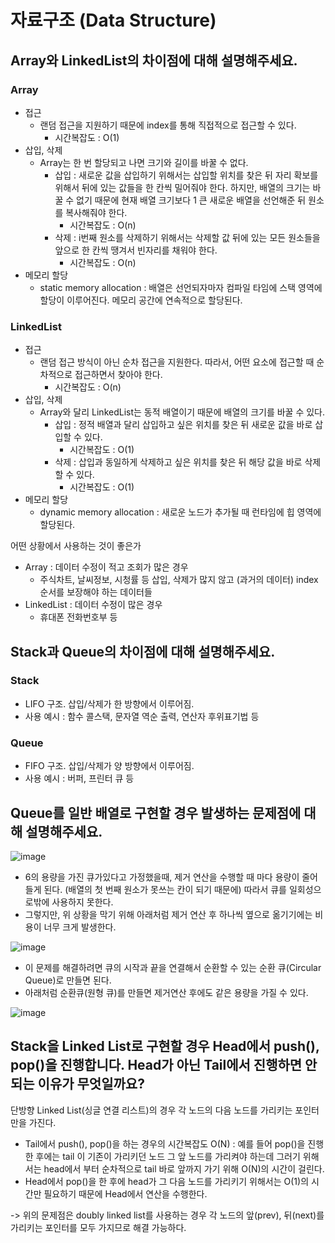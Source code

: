 # 자료구조 (Data Structure)

## Array와 LinkedList의 차이점에 대해 설명해주세요.

### Array

- 접근
    - 랜덤 접근을 지원하기 때문에 index를 통해 직접적으로 접근할 수 있다.
        - 시간복잡도 : O(1)
- 삽입, 삭제
    - Array는 한 번 할당되고 나면 크기와 길이를 바꿀 수 없다.
        - 삽입 : 새로운 값을 삽입하기 위해서는 삽입할 위치를 찾은 뒤 자리 확보를 위해서 뒤에 있는 값들을 한 칸씩 밀어줘야 한다. 하지만, 배열의 크기는 바꿀 수 없기 때문에 현재 배열 크기보다 1 큰 새로운 배열을 선언해준 뒤 원소를 복사해줘야 한다.
            - 시간복잡도 : O(n)
        - 삭제 : i번째 원소를 삭제하기 위해서는 삭제할 값 뒤에 있는 모든 원소들을 앞으로 한 칸씩 땡겨서 빈자리를 채워야 한다.
            - 시간복잡도 : O(n)
- 메모리 할당
    - static memory allocation : 배열은 선언되자마자 컴파일 타임에 스택 영역에 할당이 이루어진다. 메모리 공간에 연속적으로 할당된다.

### LinkedList

- 접근
    - 랜덤 접근 방식이 아닌 순차 접근을 지원한다. 따라서, 어떤 요소에 접근할 때 순차적으로 접근하면서 찾아야 한다.
        - 시간복잡도 : O(n)
- 삽입, 삭제
    - Array와 달리 LinkedList는 동적 배열이기 때문에 배열의 크기를 바꿀 수 있다.
        - 삽입 : 정적 배열과 달리 삽입하고 싶은 위치를 찾은 뒤 새로운 값을 바로 삽입할 수 있다.
            - 시간복잡도 : O(1)
        - 삭제 : 삽입과 동일하게 삭제하고 싶은 위치를 찾은 뒤 해당 값을 바로 삭제할 수 있다.
            - 시간복잡도 : O(1)
- 메모리 할당
    - dynamic memory allocation : 새로운 노드가 추가될 때 런타임에 힙 영역에 할당된다.

어떤 상황에서 사용하는 것이 좋은가

- Array : 데이터 수정이 적고 조회가 많은 경우
    - 주식차트, 날씨정보, 시청률 등 삽입, 삭제가 많지 않고 (과거의 데이터) index 순서를 보장해야 하는 데이터들
- LinkedList : 데이터 수정이 많은 경우
    - 휴대폰 전화번호부 등

## Stack과 Queue의 차이점에 대해 설명해주세요.
### Stack
- LIFO 구조. 삽입/삭제가 한 방향에서 이루어짐.
- 사용 예시 : 함수 콜스택, 문자열 역순 출력, 연산자 후위표기법 등

### Queue
- FIFO 구조. 삽입/삭제가 양 방향에서 이루어짐.
- 사용 예시 : 버퍼, 프린터 큐 등

## Queue를 일반 배열로 구현할 경우 발생하는 문제점에 대해 설명해주세요.
![image](https://user-images.githubusercontent.com/58061756/216308862-7f3e033b-85c0-4da8-90d6-94e92c629a36.png)

- 6의 용량을 가진 큐가있다고 가정했을때, 제거 연산을 수행할 때 마다 용량이 줄어들게 된다. (배열의 첫 번째 원소가 못쓰는 칸이 되기 때문에) 따라서 큐를 일회성으로밖에 사용하지 못한다.
- 그렇지만, 위 상황을 막기 위해 아래처럼 제거 연산 후 하나씩 옆으로 옮기기에는 비용이 너무 크게 발생한다.

![image](https://user-images.githubusercontent.com/58061756/216308898-5f5e8b8d-3e34-498b-95bc-de9864f22460.png)

- 이 문제를 해결하려면 큐의 시작과 끝을 연결해서 순환할 수 있는 순환 큐(Circular Queue)로 만들면 된다.
- 아래처럼 순환큐(원형 큐)를 만들면 제거연산 후에도 같은 용량을 가질 수 있다.

![image](https://user-images.githubusercontent.com/58061756/216308896-7c781d4d-6bd6-429a-acac-a2b04e0e1498.png)



## Stack을 Linked List로 구현할 경우 Head에서 push(), pop()을 진행합니다. Head가 아닌 Tail에서 진행하면 안되는 이유가 무엇일까요?
단방향 Linked List(싱글 연결 리스트)의 경우 각 노드의 다음 노드를 가리키는 포인터만을 가진다.

- Tail에서 push(), pop()을 하는 경우의 시간복잡도 O(N) : 예를 들어 pop()을 진행한 후에는 tail 이 기존이 가리키던 노드 그 앞 노드를 가리켜야 하는데 그러기 위해서는 head에서 부터 순차적으로 tail 바로 앞까지 가기 위해 O(N)의 시간이 걸린다. 
- Head에서 pop()을 한 후에 head가 그 다음 노드를 가리키기 위해서는 O(1)의 시간만 필요하기 때문에 Head에서 연산을 수행한다.

-> 위의 문제점은 doubly linked list를 사용하는 경우 각 노드의 앞(prev), 뒤(next)를 가리키는 포인터를 모두 가지므로 해결 가능하다.

